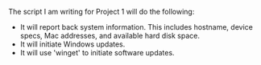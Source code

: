 The script I am writing for Project 1 will do the following:
- It will report back system information. This includes hostname, device specs, Mac addresses, and available hard disk space.
- It will initiate Windows updates.
- It will use 'winget' to initiate software updates.